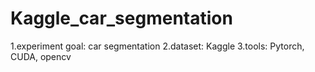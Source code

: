# Kaggle_car_segmentation

1.experiment goal:
  car segmentation
2.dataset:
  Kaggle
3.tools:
  Pytorch, CUDA, opencv

